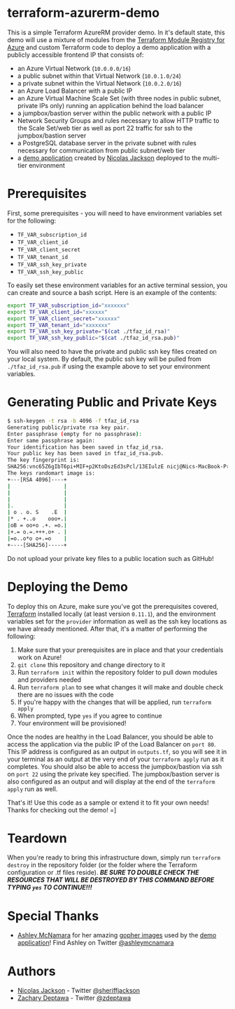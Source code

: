 # terraform-azurerm-demo

This is a simple Terraform AzureRM provider demo. In it's default state, this demo will use a mixture of modules from the [Terraform Module Registry for Azure](http://registry.terraform.io/browse?provider=azurerm&verified=true) and custom Terraform code to deploy a demo application with a publicly accessible frontend IP that consists of:

* an Azure Virtual Network (`10.0.0.0/16`)
* a public subnet within that Virtual Network (`10.0.1.0/24`)
* a private subnet within the Virtual Network (`10.0.2.0/16`)
* an Azure Load Balancer with a public IP
* an Azure Virtual Machine Scale Set (with three nodes in public subnet, private IPs only) running an application behind the load balancer
* a jumpbox/bastion server within the public network with a public IP
* Network Security Groups and rules necessary to allow HTTP traffic to the Scale Set/web tier as well as port 22 traffic for ssh to the jumpbox/bastion server
* a PostgreSQL database server in the private subnet with rules necessary for communication from public subnet/web tier
* a [demo application](https://github.com/nicholasjackson/gopher_search) created by [Nicolas Jackson](https://github.com/nicholasjackson) deployed to the multi-tier environment

Prerequisites
=============
First, some prerequisites - you will need to have environment variables set for the following:

* `TF_VAR_subscription_id`
* `TF_VAR_client_id`
* `TF_VAR_client_secret`
* `TF_VAR_tenant_id`
* `TF_VAR_ssh_key_private`
* `TF_VAR_ssh_key_public`

To easily set these environment variables for an active terminal session, you can create and source a bash script. Here is an example of the contents:

```bash
export TF_VAR_subscription_id="xxxxxxx"
export TF_VAR_client_id="xxxxxx"
export TF_VAR_client_secret="xxxxxx"
export TF_VAR_tenant_id="xxxxxxx"
export TF_VAR_ssh_key_private="$(cat ./tfaz_id_rsa)"
export TF_VAR_ssh_key_public="$(cat ./tfaz_id_rsa.pub)"
```

You will also need to have the private and public ssh key files created on your local system. By default, the public ssh key will be pulled from `./tfaz_id_rsa.pub` if using the example above to set your environment variables.

Generating Public and Private Keys
==================================
```bash
$ ssh-keygen -t rsa -b 4096 -f tfaz_id_rsa
Generating public/private rsa key pair.
Enter passphrase (empty for no passphrase):
Enter same passphrase again:
Your identification has been saved in tfaz_id_rsa.
Your public key has been saved in tfaz_id_rsa.pub.
The key fingerprint is:
SHA256:vnc65Z6gIbT6pi+MIF+p2KtoDszEd3sPcl/13EIulzE nicj@Nics-MacBook-Pro.local
The keys randomart image is:
+---[RSA 4096]----+
|                 |
|                 |
|                 |
|.                |
| o . o. S    .E  |
|* . +..o    ooo+.|
|oB = oo+o .+. =o.|
|+.= o.=.+++.o+ . |
|=o..o*o o+.=o    |
+----[SHA256]-----+
```
Do not upload your private key files to a public location such as GitHub!


Deploying the Demo
==================
To deploy this on Azure, make sure you've got the prerequisites covered, [Terraform](https://www.terraform.io/) installed locally (at least version `0.11.1`), and the environment variables set for the `provider` information as well as the ssh key locations as we have already mentioned. After that, it's a matter of performing the following:

1. Make sure that your prerequisites are in place and that your credentials work on Azure!
2. `git clone` this repository and change directory to it
3. Run `terraform init` within the repository folder to pull down modules and providers needed
4. Run `terraform plan` to see what changes it will make and double check there are no issues with the code
5. If you're happy with the changes that will be applied, run `terraform apply`
6. When prompted, type `yes` if you agree to continue
7. Your environment will be provisioned!

Once the nodes are healthy in the Load Balancer, you should be able to access the application via the public IP of the Load Balancer on `port 80`. This IP address is configured as an output in `outputs.tf`, so you will see it in your terminal as an output at the very end of your `terraform apply` run as it completes. You should also be able to access the jumpbox/bastion via ssh on `port 22` using the private key specified. The jumpbox/bastion server is also configured as an output and will display at the end of the `terraform apply` run as well.

That's it! Use this code as a sample or extend it to fit your own needs! Thanks for checking out the demo! =]


Teardown
========
When you're ready to bring this infrastructure down, simply run `terraform destroy` in the repository folder (or the folder where the Terraform configuration or .tf files reside). ***BE SURE TO DOUBLE CHECK THE RESOURCES THAT WILL BE DESTROYED BY THIS COMMAND BEFORE TYPING `yes` TO CONTINUE!!!***


Special Thanks
==============
* [Ashley McNamara](https://github.com/ashleymcnamara) for her amazing [gopher images](https://github.com/ashleymcnamara/gophers) used by the [demo application](https://github.com/nicholasjackson/gopher_search)! Find Ashley on Twitter [@ashleymcnamara](https://twitter.com/ashleymcnamara)


Authors
=======
* [Nicolas Jackson](https://github.com/nicholasjackson) - Twitter [@sheriffjackson](https://twitter.com/sheriffjackson)
* [Zachary Deptawa](https://github.com/zdeptawa) - Twitter [@zdeptawa](https://twitter.com/zdeptawa)
